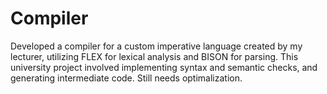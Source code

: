 # Compiler
Developed a compiler for a custom imperative language created by my lecturer, utilizing FLEX for lexical analysis and BISON for parsing. This university project involved implementing syntax and semantic checks, and generating intermediate code. Still needs optimalization.
